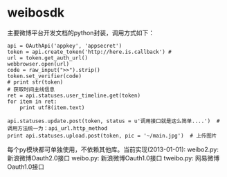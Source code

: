 weibosdk
========

主要微博平台开发文档的python封装，调用方式如下：

    api = OAuthApi('appkey', 'appsecret')
    token = api.create_token('http://here.is.callback') # 
    url = token.get_auth_url()
    webbrowser.open(url)
    code = raw_input(">>").strip()
    token.set_verifier(code)
    # print str(token)
    # 获取时间主线信息
    ret = api.statuses.user_timeline.get(token)
    for item in ret:
        print utf8(item.text)
        
    api.statuses.update.post(token, status = u'调用接口就是这么简单....')  # 调用方法统一为：api_url.http_method
    print api.statuses.upload.post(token, pic = '~/main.jpg')  # 上传图片
    
每个py模块都可单独使用，不依赖其他库。当前实现(2013-01-01):
    weibo2.py: 新浪微博Oauth2.0接口
    weibo.py: 新浪微博Oauth1.0接口
    tweibo.py: 网易微博Oauth1.0接口

